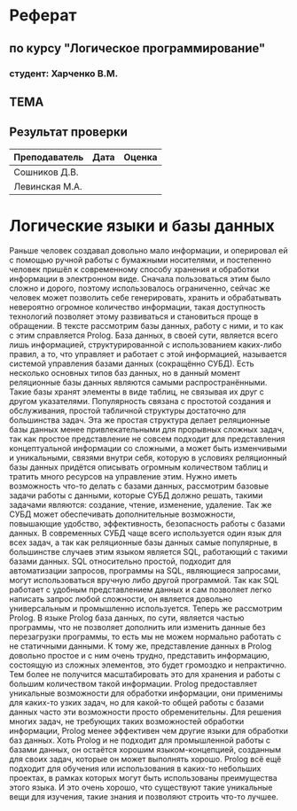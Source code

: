 # Реферат
## по курсу "Логическое программирование"

### студент: Харченко В.М.

## ТЕМА

## Результат проверки

| Преподаватель     | Дата         |  Оценка       |
|-------------------|--------------|---------------|
| Сошников Д.В. |              |               |
| Левинская М.А.|              |               |

> 

# Логические языки и базы данных

  Раньше человек создавал довольно мало информации, и оперировал ей с помощью ручной работы с бумажными носителями, и постепенно человек пришёл к современному способу хранения и обработки информации в электронном виде. Сначала пользоваться этим было сложно и дорого, поэтому использовалось ограниченно, сейчас же человек может позволить себе генерировать, хранить и обрабатывать невероятно огромное количество информации, такая доступность технологий позволяет этому развиваться и становиться проще в обращении. В тексте рассмотрим базы данных, работу с ними, и то как с этим справляется Prolog.
  База данных, в своей сути, является всего лишь информацией, структурированной с использованием каких-либо правил, а то, что управляет и работает с этой информацией, называется системой управления базами данных (сокращённо СУБД). 
  Есть несколько основных типов баз данных, но в данный момент реляционные базы данных являются самыми распространёнными. Такие базы хранят элементы в виде таблиц, не связывая их друг с другом указателями. Популярность связана с простотой создания и обслуживания, простой табличной структуры достаточно для большинства задач. Эта же простая структура делает реляционные базы данных менее привлекательными для прорывных сложных задач, так как простое представление не совсем подходит для представления концептуальной информации со сложными, а может быть изменчивыми и уникальными, связями внутри себя, которую в условиях реляционный базы данных придётся описывать огромным количеством таблиц и тратить много ресурсов на управление этим.
  Нужно иметь возможность что-то делать с базами данных, рассмотрим базовые задачи работы с данными, которые СУБД должно решать, такими задачами являются: создание, чтение, изменение, удаление. Так же СУБД может обеспечивать дополнительные возможности, повышающие удобство, эффективность, безопасность работы с базами данных.
  В современных СУБД чаще всего используется один язык для всех задач, а так как реляционные базы данных самые популярные, в большинстве случаев этим языком является SQL, работающий с такими базами данных. SQL относительно простой, подходит для автоматизации запросов, программы на SQL, являющиеся запросами, могут использоваться вручную либо другой программой. Так как SQL работает с удобным представлением данных и сам позволяет легко написать запрос любой сложности, он является довольно универсальным и промышленно используется.
  Теперь же рассмотрим Prolog. В языке Prolog база данных, по сути, является частью программы, что не позволяет дополнить или изменить данные без перезагрузки программы, то есть мы не можем нормально работать с не статичными данными. К тому же, представление данных в Prolog довольно простое и с ним очень трудно, представить информацию, состоящую из сложных элементов, это будет громоздко и непрактично. Тем более не получится масштабировать это для хранения и работы с большим количеством такой информации. Prolog предоставляет уникальные возможности для обработки информации, они применимы для каких-то узких задач, но для какой-то общей работы с базами данных часто эти возможности просто обременительны. Для решения многих задач, не требующих таких возможностей обработки информации, Prolog менее эффективен чем другие языки для обработки баз данных.
  Хоть Prolog и не подходит для промышленной работы с базами данных, он остаётся хорошим языком-концепцией, созданным для своих задач, которые он может выполнять хорошо. Prolog всё ещё подходит для обучения или использования в каких-то небольших проектах, в рамках которых могут быть использованы преимущества этого языка. И это очень хорошо, что существуют такие уникальные вещи для изучения, такие знания и позволяют строить что-то лучшее.
